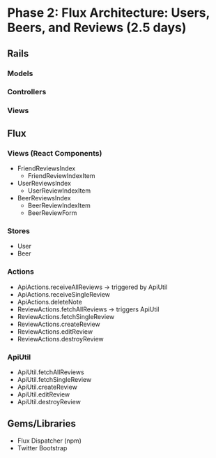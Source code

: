 # Phase 2: Flux Architecture: Users, Beers, and Reviews (2.5 days)

## Rails
### Models

### Controllers

### Views

## Flux
### Views (React Components)
* FriendReviewsIndex
  - FriendReviewIndexItem
* UserReviewsIndex
  - UserReviewIndexItem
* BeerReviewsIndex
  - BeerReviewIndexItem
  - BeerReviewForm


### Stores
* User
* Beer

### Actions
* ApiActions.receiveAllReviews -> triggered by ApiUtil
* ApiActions.receiveSingleReview
* ApiActions.deleteNote
* ReviewActions.fetchAllReviews -> triggers ApiUtil
* ReviewActions.fetchSingleReview
* ReviewActions.createReview
* ReviewActions.editReview
* ReviewActions.destroyReview

### ApiUtil
* ApiUtil.fetchAllReviews
* ApiUtil.fetchSingleReview
* ApiUtil.createReview
* ApiUtil.editReview
* ApiUtil.destroyReview

## Gems/Libraries
* Flux Dispatcher (npm)
* Twitter Bootstrap
